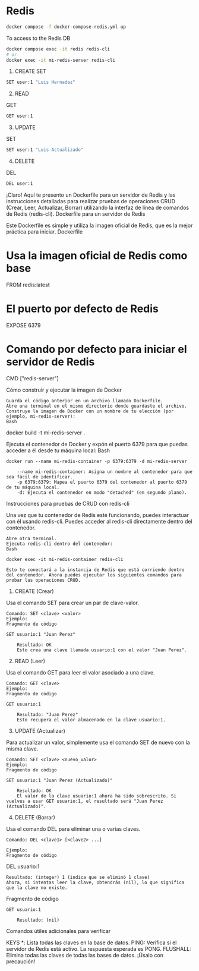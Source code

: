 # Redis

```bash
docker compose -f docker-compose-redis.yml up
```

To access to the Redis DB

```bash
docker compose exec -it redis redis-cli
# or
docker exec -it mi-redis-server redis-cli
```

1. CREATE
SET
```bash
SET user:1 "Luis Hernadez"
```

2. READ

GET
```bash
GET user:1
```

3. UPDATE

SET
```bash
SET user:1 "Luis Actualizado"
```

4. DELETE

DEL

```bash
DEL user:1
```

¡Claro! Aquí te presento un Dockerfile para un servidor de Redis y las instrucciones detalladas para realizar pruebas de operaciones CRUD (Crear, Leer, Actualizar, Borrar) utilizando la interfaz de línea de comandos de Redis (redis-cli).
Dockerfile para un servidor de Redis

Este Dockerfile es simple y utiliza la imagen oficial de Redis, que es la mejor práctica para iniciar.
Dockerfile

# Usa la imagen oficial de Redis como base
FROM redis:latest

# El puerto por defecto de Redis
EXPOSE 6379

# Comando por defecto para iniciar el servidor de Redis
CMD ["redis-server"]

Cómo construir y ejecutar la imagen de Docker

    Guarda el código anterior en un archivo llamado Dockerfile.
    Abre una terminal en el mismo directorio donde guardaste el archivo.
    Construye la imagen de Docker con un nombre de tu elección (por ejemplo, mi-redis-server):
    Bash

docker build -t mi-redis-server .

Ejecuta el contenedor de Docker y expón el puerto 6379 para que puedas acceder a él desde tu máquina local:
Bash

    docker run --name mi-redis-container -p 6379:6379 -d mi-redis-server

        --name mi-redis-container: Asigna un nombre al contenedor para que sea fácil de identificar.
        -p 6379:6379: Mapea el puerto 6379 del contenedor al puerto 6379 de tu máquina local.
        -d: Ejecuta el contenedor en modo "detached" (en segundo plano).

Instrucciones para pruebas de CRUD con redis-cli

Una vez que tu contenedor de Redis esté funcionando, puedes interactuar con él usando redis-cli. Puedes acceder al redis-cli directamente dentro del contenedor.

    Abre otra terminal.
    Ejecuta redis-cli dentro del contenedor:
    Bash

    docker exec -it mi-redis-container redis-cli

    Esto te conectará a la instancia de Redis que está corriendo dentro del contenedor. Ahora puedes ejecutar los siguientes comandos para probar las operaciones CRUD.

1. CREATE (Crear)

Usa el comando SET para crear un par de clave-valor.

    Comando: SET <clave> <valor>
    Ejemplo:
    Fragmento de código

    SET usuario:1 "Juan Perez"

        Resultado: OK
        Esto crea una clave llamada usuario:1 con el valor "Juan Perez".

2. READ (Leer)

Usa el comando GET para leer el valor asociado a una clave.

    Comando: GET <clave>
    Ejemplo:
    Fragmento de código

    GET usuario:1

        Resultado: "Juan Perez"
        Esto recupera el valor almacenado en la clave usuario:1.

3. UPDATE (Actualizar)

Para actualizar un valor, simplemente usa el comando SET de nuevo con la misma clave.

    Comando: SET <clave> <nuevo_valor>
    Ejemplo:
    Fragmento de código

    SET usuario:1 "Juan Perez (Actualizado)"

        Resultado: OK
        El valor de la clave usuario:1 ahora ha sido sobrescrito. Si vuelves a usar GET usuario:1, el resultado será "Juan Perez (Actualizado)".

4. DELETE (Borrar)

Usa el comando DEL para eliminar una o varias claves.

    Comando: DEL <clave1> [<clave2> ...]

    Ejemplo:
    Fragmento de código

DEL usuario:1

    Resultado: (integer) 1 (indica que se eliminó 1 clave)
    Ahora, si intentas leer la clave, obtendrás (nil), lo que significa que la clave no existe.

<!-- end list -->
Fragmento de código

    GET usuario:1

        Resultado: (nil)

Comandos útiles adicionales para verificar

KEYS *: Lista todas las claves en la base de datos.
PING: Verifica si el servidor de Redis está activo. La respuesta esperada es PONG.
FLUSHALL: Elimina todas las claves de todas las bases de datos. ¡Úsalo con precaución!
